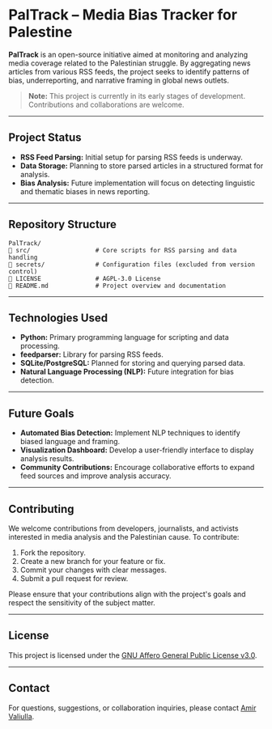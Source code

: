 # PalTrack – Media Bias Tracker for Palestine

**PalTrack** is an open-source initiative aimed at monitoring and analyzing media coverage related to the Palestinian struggle. By aggregating news articles from various RSS feeds, the project seeks to identify patterns of bias, underreporting, and narrative framing in global news outlets.

> **Note:** This project is currently in its early stages of development. Contributions and collaborations are welcome.

---

##  Project Status

* **RSS Feed Parsing:** Initial setup for parsing RSS feeds is underway.
* **Data Storage:** Planning to store parsed articles in a structured format for analysis.
* **Bias Analysis:** Future implementation will focus on detecting linguistic and thematic biases in news reporting.

---

##  Repository Structure

```
PalTrack/
🔹 src/                  # Core scripts for RSS parsing and data handling
🔹 secrets/              # Configuration files (excluded from version control)
🔹 LICENSE               # AGPL-3.0 License
🔹 README.md             # Project overview and documentation
```

---

##  Technologies Used

* **Python:** Primary programming language for scripting and data processing.
* **feedparser:** Library for parsing RSS feeds.
* **SQLite/PostgreSQL:** Planned for storing and querying parsed data.
* **Natural Language Processing (NLP):** Future integration for bias detection.

---

##  Future Goals

* **Automated Bias Detection:** Implement NLP techniques to identify biased language and framing.
* **Visualization Dashboard:** Develop a user-friendly interface to display analysis results.
* **Community Contributions:** Encourage collaborative efforts to expand feed sources and improve analysis accuracy.

---

##  Contributing

We welcome contributions from developers, journalists, and activists interested in media analysis and the Palestinian cause. To contribute:

1. Fork the repository.
2. Create a new branch for your feature or fix.
3. Commit your changes with clear messages.
4. Submit a pull request for review.

Please ensure that your contributions align with the project's goals and respect the sensitivity of the subject matter.

---

##  License

This project is licensed under the [GNU Affero General Public License v3.0](https://www.gnu.org/licenses/agpl-3.0.html).

---

##  Contact

For questions, suggestions, or collaboration inquiries, please contact [Amir Valiulla](https://github.com/amirValiulla32).
